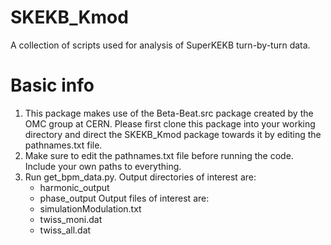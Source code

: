 # SKEKB_Kmod
A collection of scripts used for analysis of SuperKEKB turn-by-turn data.

# Basic info
1) This package makes use of the Beta-Beat.src package created by the OMC group at CERN. Please first clone this package into your working directory and direct the SKEKB_Kmod package towards it by editing the pathnames.txt file.
2) Make sure to edit the pathnames.txt file before running the code. Include your own paths to everything.
3) Run get_bpm_data.py. 
	Output directories of interest are:
	- harmonic_output
	- phase_output
	Output files of interest are:
	- simulationModulation.txt
	- twiss_moni.dat
	- twiss_all.dat

